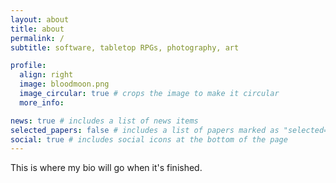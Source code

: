 ```yaml
---
layout: about
title: about
permalink: /
subtitle: software, tabletop RPGs, photography, art

profile:
  align: right
  image: bloodmoon.png
  image_circular: true # crops the image to make it circular
  more_info:

news: true # includes a list of news items
selected_papers: false # includes a list of papers marked as "selected={true}"
social: true # includes social icons at the bottom of the page
---
```


This is where my bio will go when it's finished.
